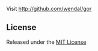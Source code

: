 Visit http://github.com/wendal/gor

## License

Released under the [MIT License](http://www.opensource.org/licenses/MIT)

